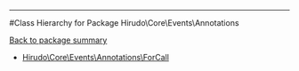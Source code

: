 - - -

#Class Hierarchy for Package Hirudo\Core\Events\Annotations

<div><a href='https://github.com/JeyDotC/Hirudo-docs/tree/master/hirudo/core/events/annotations'>Back to package summary</a></div>

<ul>
<li><a href="https://github.com/JeyDotC/Hirudo-docs/blob/master/Hirudo/Core/Events/Annotations/ForCall.md">Hirudo\Core\Events\Annotations\ForCall</a></li>
</ul>
